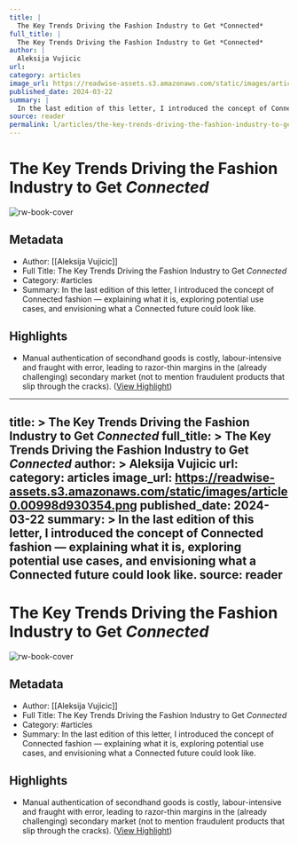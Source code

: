 ```yaml
---
title: |
  The Key Trends Driving the Fashion Industry to Get *Connected*
full_title: |
  The Key Trends Driving the Fashion Industry to Get *Connected*
author: |
  Aleksija Vujicic
url: 
category: articles
image_url: https://readwise-assets.s3.amazonaws.com/static/images/article0.00998d930354.png
published_date: 2024-03-22
summary: |
  In the last edition of this letter, I introduced the concept of Connected fashion — explaining what it is, exploring potential use cases, and envisioning what a Connected future could look like.
source: reader
permalink: l/articles/the-key-trends-driving-the-fashion-industry-to-get-connected
---
```

# The Key Trends Driving the Fashion Industry to Get *Connected*

![rw-book-cover](https://readwise-assets.s3.amazonaws.com/static/images/article0.00998d930354.png)

## Metadata
- Author: [[Aleksija Vujicic]]
- Full Title: The Key Trends Driving the Fashion Industry to Get *Connected*
- Category: #articles
- Summary: In the last edition of this letter, I introduced the concept of Connected fashion — explaining what it is, exploring potential use cases, and envisioning what a Connected future could look like.

## Highlights
- Manual authentication of secondhand goods is costly, labour-intensive and fraught with error, leading to razor-thin margins in the (already challenging) secondary market (not to mention fraudulent products that slip through the cracks). ([View Highlight](https://read.readwise.io/read/01hstq887sbv4r9wan395bn9p0))


---
title: >
  The Key Trends Driving the Fashion Industry to Get *Connected*
full_title: >
  The Key Trends Driving the Fashion Industry to Get *Connected*
author: >
  Aleksija Vujicic
url: 
category: articles
image_url: https://readwise-assets.s3.amazonaws.com/static/images/article0.00998d930354.png
published_date: 2024-03-22
summary: >
  In the last edition of this letter, I introduced the concept of Connected fashion — explaining what it is, exploring potential use cases, and envisioning what a Connected future could look like.
source: reader
---
# The Key Trends Driving the Fashion Industry to Get *Connected*

![rw-book-cover](https://readwise-assets.s3.amazonaws.com/static/images/article0.00998d930354.png)

## Metadata
- Author: [[Aleksija Vujicic]]
- Full Title: The Key Trends Driving the Fashion Industry to Get *Connected*
- Category: #articles
- Summary: In the last edition of this letter, I introduced the concept of Connected fashion — explaining what it is, exploring potential use cases, and envisioning what a Connected future could look like.

## Highlights
- Manual authentication of secondhand goods is costly, labour-intensive and fraught with error, leading to razor-thin margins in the (already challenging) secondary market (not to mention fraudulent products that slip through the cracks). ([View Highlight](https://read.readwise.io/read/01hstq887sbv4r9wan395bn9p0))


